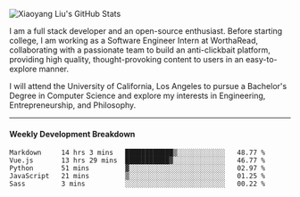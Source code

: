 ![Xiaoyang Liu's GitHub Stats](https://github-readme-stats.vercel.app/api?username=xiaoyang-liu-cs&show_icons=true&hide_border=true&icon_color=586069&title_color=a0a9af)

I am a full stack developer and an open-source enthusiast. Before starting college, I am working as a Software Engineer Intern at WorthaRead, collaborating with a passionate team to build an anti-clickbait platform, providing high quality, thought-provoking content to users in an easy-to-explore manner.

I will attend the University of California, Los Angeles to pursue a Bachelor's Degree in Computer Science and explore my interests in Engineering, Entrepreneurship, and Philosophy.

---
#### Weekly Development Breakdown
<!--START_SECTION:waka-->
```text
Markdown     14 hrs 3 mins   ████████████▒░░░░░░░░░░░░   48.77 % 
Vue.js       13 hrs 29 mins  ███████████▓░░░░░░░░░░░░░   46.77 % 
Python       51 mins         ▓░░░░░░░░░░░░░░░░░░░░░░░░   02.97 % 
JavaScript   21 mins         ▒░░░░░░░░░░░░░░░░░░░░░░░░   01.25 % 
Sass         3 mins          ░░░░░░░░░░░░░░░░░░░░░░░░░   00.22 % 
```
<!--END_SECTION:waka-->
